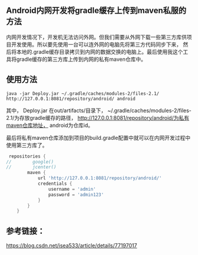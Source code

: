 ## Android内网开发将gradle缓存上传到maven私服的方法
内网开发情况下，开发机无法访问外网。但我们需要从外网下载一些第三方库供项目开发使用。所以要先使用一台可以连外网的电脑先将第三方代码同步下来，
然后将本地的.gradle缓存目录拷贝到内网的数据交换的电脑上。最后使用我这个工具将gradle缓存的第三方库上传到内网的私有maven仓库中。

## 使用方法
```shell script
java -jar Deploy.jar ~/.gradle/caches/modules-2/files-2.1/ http://127.0.0.1:8081/repository/android/ android
```
其中，
Deploy.jar 在out/artifacts/目录下，
~/.gradle/caches/modules-2/files-2.1/为存放gradle缓存的路径，
http://127.0.0.1:8081/repository/android/为私有maven仓库地址，
android为仓库id。

最后将私有maven仓库添加到项目的build.gradle配置中就可以在内网开发过程中使用第三方库了。

```groovy
 repositories {
//        google()
//        jcenter()
        maven {
            url 'http://127.0.0.1:8081/repository/android/'
            credentials {
                username = 'admin'
                password = 'admin123'
            }
        }
    }
```

## 参考链接：
https://blog.csdn.net/isea533/article/details/77197017
